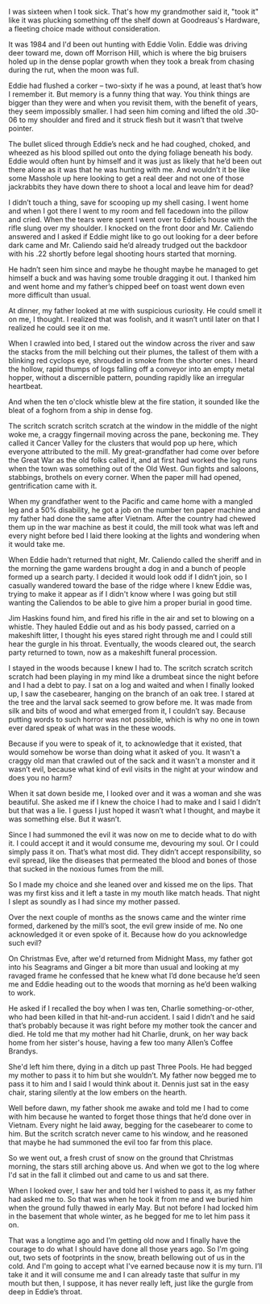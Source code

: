I was sixteen when I took sick. That's how my grandmother said it, "took it" like it was plucking something off the shelf down at Goodreaus's Hardware, a fleeting choice made without consideration. 

It was 1984 and I'd been out hunting with Eddie Volin. Eddie was driving deer toward me, down off Morrison Hill, which is where the big bruisers holed up in the dense poplar growth when they took a break from chasing during the rut, when the moon was full. 

Eddie had flushed a corker – two-sixty if he was a pound, at least that’s how I remember it. But memory is a funny thing that way. You think things are bigger than they were and when you revisit them, with the benefit of years, they seem impossibly smaller. I had seen him coming and lifted the old .30-06 to my shoulder and fired and it struck flesh but it wasn’t that twelve pointer. 

The bullet sliced through Eddie’s neck and he had coughed, choked, and wheezed as his blood spilled out onto the dying foliage beneath his body. Eddie would often hunt by himself and it was just as likely that he’d been out there alone as it was that he was hunting with me. And wouldn’t it be like some Masshole up here looking to get a real deer and not one of those jackrabbits they have down there to shoot a local and leave him for dead? 

I didn’t touch a thing, save for scooping up my shell casing. I went home and when I got there I went to my room and fell facedown into the pillow and cried. When the tears were spent I went over to Eddie’s house with the rifle slung over my shoulder. I knocked on the front door and Mr. Caliendo answered and I asked if Eddie might like to go out looking for a deer before dark came and Mr. Caliendo said he’d already trudged out the backdoor with his .22 shortly before legal shooting hours started that morning.

He hadn’t seen him since and maybe he thought maybe he managed to get himself a buck and was having some trouble dragging it out. I thanked him and went home and my father’s chipped beef on toast went down even more difficult than usual.
 
At dinner, my father looked at me with suspicious curiosity. He could smell it on me, I thought. I realized that was foolish, and it wasn’t until later on that I realized he could see it on me. 

When I crawled into bed, I stared out the window across the river and saw the stacks from the mill belching out their plumes, the tallest of them with a blinking red cyclops eye, shrouded in smoke from the shorter ones. I heard the hollow, rapid thumps of logs falling off a conveyor into an empty metal hopper, without a discernible pattern, pounding rapidly like an irregular heartbeat.
 
And when the ten o'clock whistle blew at the fire station, it sounded like the bleat of a foghorn from a ship in dense fog. 

The scritch scratch scritch scratch at the window in the middle of the night woke me, a craggy fingernail moving across the pane, beckoning me. They called it Cancer Valley for the clusters that would pop up here, which everyone attributed to the mill. My great-grandfather had come over before the Great War as the old folks called it, and at first had worked the log runs when the town was something out of the Old West. Gun fights and saloons, stabbings, brothels on every corner. When the paper mill had opened, gentrification came with it. 

When my grandfather went to the Pacific and came home with a mangled leg and a 50% disability, he got a job on the number ten paper machine and my father had done the same after Vietnam. After the country had chewed them up in the war machine as best it could, the mill took what was left and every night before bed I laid there looking at the lights and wondering when it would take me.

When Eddie hadn’t returned that night, Mr. Caliendo called the sheriff and in the morning the game wardens brought a dog in and a bunch of people formed up a search party. I decided it would look odd if I didn’t join, so I casually wandered toward the base of the ridge where I knew Eddie was, trying to make it appear as if I didn't know where I was going but still wanting the Caliendos to be able to give him a proper burial in good time. 

Jim Haskins found him, and fired his rifle in the air and set to blowing on a whistle. They hauled Eddie out and as his body passed, carried on a makeshift litter, I thought his eyes stared right through me and I could still hear the gurgle in his throat. Eventually, the woods cleared out, the search party returned to town, now as a makeshift funeral procession. 

I stayed in the woods because I knew I had to. The scritch scratch scritch scratch had been playing in my mind like a drumbeat since the night before and I had a debt to pay. I sat on a log and waited and when I finally looked up, I saw the casebearer, hanging on the branch of an oak tree. I stared at the tree and the larval sack seemed to grow before me. It was made from silk and bits of wood and what emerged from it, I couldn’t say. Because putting words to such horror was not possible, which is why no one in town ever dared speak of what was in the these woods.

Because if you were to speak of it, to acknowledge that it existed, that would somehow be worse than doing what it asked of you. It wasn't a craggy old man that crawled out of the sack and it wasn't a monster and it wasn’t evil, because what kind of evil visits in the night at your window and does you no harm? 

When it sat down beside me, I looked over and it was a woman and she was beautiful. She asked me if I knew the choice I had to make and I said I didn’t but that was a lie. I guess I just hoped it wasn’t what I thought, and maybe it was something else. But it wasn’t.

Since I had summoned the evil it was now on me to decide what to do with it. I could accept it and it would consume me, devouring my soul. Or I could simply pass it on. That’s what most did. They didn’t accept responsibility, so evil spread, like the diseases that permeated the blood and bones of those that sucked in the noxious fumes from the mill.

So I made my choice and she leaned over and kissed me on the lips. That was my first kiss and it left a taste in my mouth like match heads. That night I slept as soundly as I had since my mother passed.

Over the next couple of months as the snows came and the winter rime formed, darkened by the mill’s soot, the evil grew inside of me. No one acknowledged it or even spoke of it. Because how do you acknowledge such evil? 

On Christmas Eve, after we'd returned from Midnight Mass, my father got into his Seagrams and Ginger a bit more than usual and looking at my ravaged frame he confessed that he knew what I’d done because he’d seen me and Eddie heading out to the woods that morning as he’d been walking to work. 

He asked if I recalled the boy when I was ten, Charlie something-or-other, who had been killed in that hit-and-run accident. I said I didn’t and he said that’s probably because it was right before my mother took the cancer and died. He told me that my mother had hit Charlie, drunk, on her way back home from her sister's house, having a few too many Allen’s Coffee Brandys. 

She'd left him there, dying in a ditch up past Three Pools. He had begged my mother to pass it to him but she wouldn’t. My father now begged me to pass it to him and I said I would think about it. Dennis just sat in the easy chair, staring silently at the low embers on the hearth. 

Well before dawn, my father shook me awake and told me I had to come with him because he wanted to forget those things that he’d done over in Vietnam. Every night he laid away, begging for the casebearer to come to him. But the scritch scratch never came to his window, and he reasoned that maybe he had summoned the evil too far from this place.

So we went out, a fresh crust of snow on the ground that Christmas morning, the stars still arching above us. And when we got to the log where I'd sat in the fall it climbed out and came to us and sat there. 

When I looked over, I saw her and told her I wished to pass it, as my father had asked me to. So that was when he took it from me and we buried him when the ground fully thawed in early May. But not before I had locked him in the basement that whole winter, as he begged for me to let him pass it on. 

That was a longtime ago and I’m getting old now and I finally have the courage to do what I should have done all those years ago. So I'm going out, two sets of footprints in the snow, breath bellowing out of us in the cold. And I'm going to accept what I've earned because now it is my turn. I’ll take it and it will consume me and I can already taste that sulfur in my mouth but then, I suppose, it has never really left, just like the gurgle from deep in Eddie’s throat.